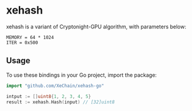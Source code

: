 # xehash

xehash is a variant of Cryptonight-GPU algorithm, with parameters below:

```
MEMORY = 64 * 1024
ITER = 0x500
```

## Usage

To use these bindings in your Go project, import the package:

```go
import "github.com/XeChain/xehash-go"

intput := []uint8{1, 2, 3, 4, 5}
result := xehash.Hash(input) // [32]uint8
```
